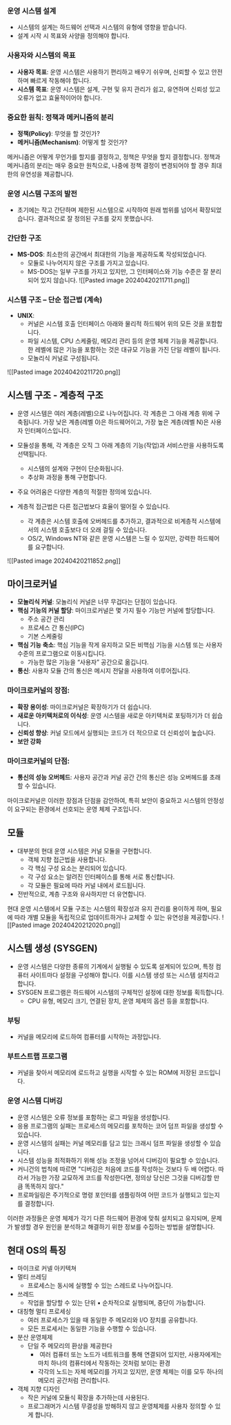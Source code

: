 ### 운영 시스템 설계

- 시스템의 설계는 하드웨어 선택과 시스템의 유형에 영향을 받습니다.
- 설계 시작 시 목표와 사양을 정의해야 합니다.

### 사용자와 시스템의 목표

- **사용자 목표**: 운영 시스템은 사용하기 편리하고 배우기 쉬우며, 신뢰할 수 있고 안전하며 빠르게 작동해야 합니다.
- **시스템 목표**: 운영 시스템은 설계, 구현 및 유지 관리가 쉽고, 유연하며 신뢰성 있고 오류가 없고 효율적이어야 합니다.

### 중요한 원칙: 정책과 메커니즘의 분리

- **정책(Policy)**: 무엇을 할 것인가?
- **메커니즘(Mechanism)**: 어떻게 할 것인가?

메커니즘은 어떻게 무언가를 할지를 결정하고, 정책은 무엇을 할지 결정합니다. 정책과 메커니즘의 분리는 매우 중요한 원칙으로, 나중에 정책 결정이 변경되어야 할 경우 최대한의 유연성을 제공합니다.

### 운영 시스템 구조의 발전

- 초기에는 작고 간단하며 제한된 시스템으로 시작하여 원래 범위를 넘어서 확장되었습니다. 결과적으로 잘 정의된 구조를 갖지 못했습니다.

### 간단한 구조

- **MS-DOS**: 최소한의 공간에서 최대한의 기능을 제공하도록 작성되었습니다.
    - 모듈로 나누어지지 않은 구조를 가지고 있습니다.
    - MS-DOS는 일부 구조를 가지고 있지만, 그 인터페이스와 기능 수준은 잘 분리되어 있지 않습니다.
![[Pasted image 20240420211711.png]]
### 시스템 구조 – 단순 접근법 (계속)

- **UNIX**:
    - 커널은 시스템 호출 인터페이스 아래와 물리적 하드웨어 위의 모든 것을 포함합니다.
    - 파일 시스템, CPU 스케줄링, 메모리 관리 등의 운영 체제 기능을 제공합니다. 한 레벨에 많은 기능을 포함하는 것은 대규모 기능을 가진 단일 레벨이 됩니다.
    - 모놀리식 커널로 구성됩니다.

![[Pasted image 20240420211720.png]]

## 시스템 구조 - 계층적 구조

- 운영 시스템은 여러 계층(레벨)으로 나누어집니다. 각 계층은 그 아래 계층 위에 구축됩니다. 가장 낮은 계층(레벨 0)은 하드웨어이고, 가장 높은 계층(레벨 N)은 사용자 인터페이스입니다.
    
- 모듈성을 통해, 각 계층은 오직 그 아래 계층의 기능(작업)과 서비스만을 사용하도록 선택됩니다.
    
    - 시스템의 설계와 구현이 단순화됩니다.
    - 추상화 과정을 통해 구현합니다.
- 주요 어려움은 다양한 계층의 적절한 정의에 있습니다.
    
- 계층적 접근법은 다른 접근법보다 효율이 떨어질 수 있습니다.
    
    - 각 계층은 시스템 호출에 오버헤드를 추가하고, 결과적으로 비계층적 시스템에서의 시스템 호출보다 더 오래 걸릴 수 있습니다.
    - OS/2, Windows NT와 같은 운영 시스템은 느릴 수 있지만, 강력한 하드웨어를 요구합니다.

![[Pasted image 20240420211852.png]]

## 마이크로커널

- **모놀리식 커널**: 모놀리식 커널은 너무 무겁다는 단점이 있습니다.
- **핵심 기능의 커널 할당**: 마이크로커널은 몇 가지 필수 기능만 커널에 할당합니다.
    - 주소 공간 관리
    - 프로세스 간 통신(IPC)
    - 기본 스케줄링
- **핵심 기능 축소**: 핵심 기능을 작게 유지하고 모든 비핵심 기능을 시스템 또는 사용자 수준의 프로그램으로 이동시킵니다.
    - 가능한 많은 기능을 “사용자” 공간으로 옮깁니다.
- **통신**: 사용자 모듈 간의 통신은 메시지 전달을 사용하여 이루어집니다.

### 마이크로커널의 장점:

- **확장 용이성**: 마이크로커널은 확장하기가 더 쉽습니다.
- **새로운 아키텍처로의 이식성**: 운영 시스템을 새로운 아키텍처로 포팅하기가 더 쉽습니다.
- **신뢰성 향상**: 커널 모드에서 실행되는 코드가 더 적으므로 더 신뢰성이 높습니다.
- **보안 강화**

### 마이크로커널의 단점:

- **통신의 성능 오버헤드**: 사용자 공간과 커널 공간 간의 통신은 성능 오버헤드를 초래할 수 있습니다.

마이크로커널은 이러한 장점과 단점을 감안하여, 특히 보안이 중요하고 시스템의 안정성이 요구되는 환경에서 선호되는 운영 체제 구조입니다.


## 모듈

- 대부분의 현대 운영 시스템은 커널 모듈을 구현합니다.
    - 객체 지향 접근법을 사용합니다.
    - 각 핵심 구성 요소는 분리되어 있습니다.
    - 각 구성 요소는 알려진 인터페이스를 통해 서로 통신합니다.
    - 각 모듈은 필요에 따라 커널 내에서 로드됩니다.
- 전반적으로, 계층 구조와 유사하지만 더 유연합니다.

현대 운영 시스템에서 모듈 구조는 시스템의 확장성과 유지 관리를 용이하게 하며, 필요에 따라 개별 모듈을 독립적으로 업데이트하거나 교체할 수 있는 유연성을 제공합니다.
![[Pasted image 20240420212020.png]]

## 시스템 생성 (SYSGEN)

- 운영 시스템은 다양한 종류의 기계에서 실행될 수 있도록 설계되어 있으며, 특정 컴퓨터 사이트마다 설정을 구성해야 합니다. 이를 시스템 생성 또는 시스템 설치라고 합니다.
- SYSGEN 프로그램은 하드웨어 시스템의 구체적인 설정에 대한 정보를 획득합니다.
    - CPU 유형, 메모리 크기, 연결된 장치, 운영 체제의 옵션 등을 포함합니다.

### 부팅

- 커널을 메모리에 로드하여 컴퓨터를 시작하는 과정입니다.

### 부트스트랩 프로그램

- 커널을 찾아서 메모리에 로드하고 실행을 시작할 수 있는 ROM에 저장된 코드입니다.

### 운영 시스템 디버깅

- 운영 시스템은 오류 정보를 포함하는 로그 파일을 생성합니다.
- 응용 프로그램의 실패는 프로세스의 메모리를 포착하는 코어 덤프 파일을 생성할 수 있습니다.
- 운영 시스템의 실패는 커널 메모리를 담고 있는 크래시 덤프 파일을 생성할 수 있습니다.
- 시스템 성능을 최적화하기 위해 성능 조정을 넘어서 디버깅이 필요할 수 있습니다.
- 커니건의 법칙에 따르면 "디버깅은 처음에 코드를 작성하는 것보다 두 배 어렵다. 따라서 가능한 가장 교묘하게 코드를 작성한다면, 정의상 당신은 그것을 디버깅할 만큼 똑똑하지 않다."
- 프로파일링은 주기적으로 명령 포인터를 샘플링하여 어떤 코드가 실행되고 있는지를 결정합니다.

이러한 과정들은 운영 체제가 각기 다른 하드웨어 환경에 맞춰 설치되고 유지되며, 문제가 발생할 경우 원인을 분석하고 해결하기 위한 정보를 수집하는 방법을 설명합니다.


## 현대 OS의 특징

* 마이크로 커넬 아키텍쳐
* 멀티 쓰레딩
	* 프로세스는 동시에 실행할 수 있는 스레드로 나누어집니다.
* 쓰레드
	* 작업을 할당할 수 있는 단위 ▪ 순차적으로 실행되며, 중단이 가능합니다.
* 대칭형 멀티 프로세싱
	* 여러 프로세스가 있을 때 동일한 주 메모리와 I/O 장치를 공유합니다.
	* 모든 프로세서는 동일한 기능을 수행할 수 있습니다.
* 분산 운영체제
	* 단일 주 메모리의 환상을 제공한다
		*  여러 컴퓨터 또는 노드가 네트워크를 통해 연결되어 있지만, 사용자에게는 마치 하나의 컴퓨터에서 작동하는 것처럼 보이는 환경
		* 각각의 노드는 자체 메모리를 가지고 있지만, 운영 체제는 이를 모두 하나의 메모리 공간처럼 관리합니다.
* 객체 지향 디자인
	* 작은 커널에 모듈식 확장을 추가하는데 사용된다.
	* 프로그래머가 시스템 무결성을 방해하지 않고 운영체제를 사용자 정의할 수 있게 합니다.

